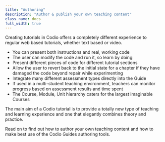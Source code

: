 ```yaml
---
title: "Authoring"
description: "Author & publish your own teaching content"
class_name: docs
full_width: true
---
```


Creating tutorials in Codio offers a completely different experience to regular web based tutorials, whether text based or video.

- You can present both instructions and real, working code
- The user can modify the code and run it, so learn by doing
- Present different pieces of code for different tutorial sections
- Allow the user to revert back to the initial state for a chapter if they have damaged the code beyond repair while experimenting
- Integrate many different assessment types directly into the Guide
- If used in a multi-student teaching environment, teachers can monitor progress based on assessment results and time spent
- The Course, Module, Unit hierarchy caters for the largest imaginable Courses

The main aim of a Codio tutorial is to provide a totally new type of teaching and learning experience and one that elegantly combines theory and practice.

Read on to find out how to author your own teaching content and how to make best use of the Codio Guides authoring tools.
